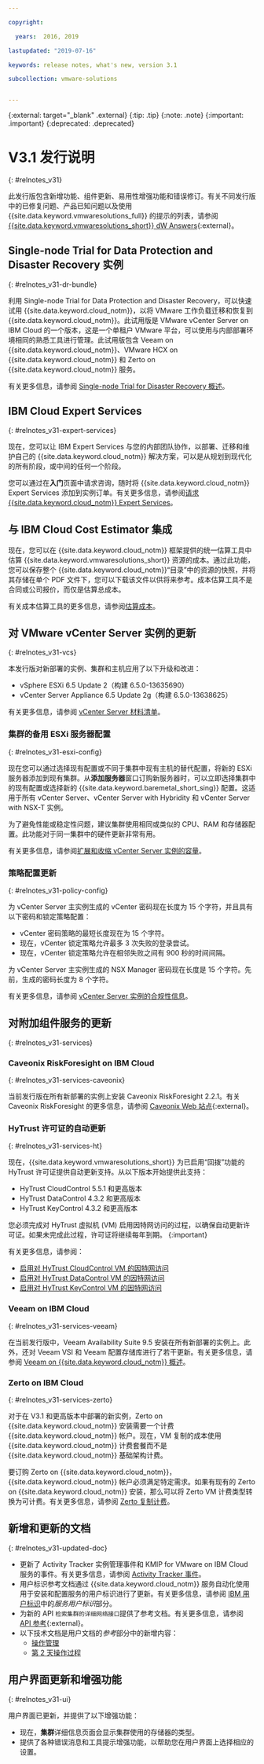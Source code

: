 ```yaml
---

copyright:

  years:  2016, 2019

lastupdated: "2019-07-16"

keywords: release notes, what's new, version 3.1

subcollection: vmware-solutions


---
```


{:external: target="_blank" .external}
{:tip: .tip}
{:note: .note}
{:important: .important}
{:deprecated: .deprecated}

# V3.1 发行说明
{: #relnotes_v31}

此发行版包含新增功能、组件更新、易用性增强功能和错误修订。有关不同发行版中的已修复问题、产品已知问题以及使用 {{site.data.keyword.vmwaresolutions_full}} 的提示的列表，请参阅 [{{site.data.keyword.vmwaresolutions_short}} dW Answers](https://developer.ibm.com/answers/topics/cloudvmw/){:external}。

## Single-node Trial for Data Protection and Disaster Recovery 实例
{: #relnotes_v31-dr-bundle}

利用 Single-node Trial for Data Protection and Disaster Recovery，可以快速试用 {{site.data.keyword.cloud_notm}}，以将 VMware 工作负载迁移和恢复到 {{site.data.keyword.cloud_notm}}。此试用版是 VMware vCenter Server on IBM Cloud 的一个版本，这是一个单租户 VMware 平台，可以使用与内部部署环境相同的熟悉工具进行管理。此试用版包含 Veeam on {{site.data.keyword.cloud_notm}}、VMware HCX on {{site.data.keyword.cloud_notm}} 和 Zerto on {{site.data.keyword.cloud_notm}} 服务。

有关更多信息，请参阅 [Single-node Trial for Disaster Recovery 概述](/docs/services/vmwaresolutions?topic=vmware-solutions-dr_backup_bundle_overview)。

## IBM Cloud Expert Services
{: #relnotes_v31-expert-services}

现在，您可以让 IBM Expert Services 与您的内部团队协作，以部署、迁移和维护自己的 {{site.data.keyword.cloud_notm}} 解决方案，可以是从规划到现代化的所有阶段，或中间的任何一个阶段。

您可以通过在**入门**页面中请求咨询，随时将 {{site.data.keyword.cloud_notm}} Expert Services 添加到实例订单。有关更多信息，请参阅[请求 {{site.data.keyword.cloud_notm}} Expert Services](/docs/services/vmwaresolutions/services?topic=vmware-solutions-managing_ices)。

## 与 IBM Cloud Cost Estimator 集成

现在，您可以在 {{site.data.keyword.cloud_notm}} 框架提供的统一估算工具中估算 {{site.data.keyword.vmwaresolutions_short}} 资源的成本。通过此功能，您可以保存整个 {{site.data.keyword.cloud_notm}}“目录”中的资源的快照，并将其存储在单个 PDF 文件下，您可以下载该文件以供将来参考。成本估算工具不是合同或公司报价，而仅是估算总成本。

有关成本估算工具的更多信息，请参阅[估算成本](/docs/billing-usage?topic=billing-usage-cost)。

## 对 VMware vCenter Server 实例的更新
{: #relnotes_v31-vcs}

本发行版对新部署的实例、集群和主机应用了以下升级和改进：

* vSphere ESXi 6.5 Update 2（构建 6.5.0-13635690）
* vCenter Server Appliance 6.5 Update 2g（构建 6.5.0-13638625）

有关更多信息，请参阅 [vCenter Server 材料清单](/docs/services/vmwaresolutions/vcenter?topic=vmware-solutions-vc_bom)。

### 集群的备用 ESXi 服务器配置
{: #relnotes_v31-esxi-config}

现在您可以通过选择现有配置或不同于集群中现有主机的替代配置，将新的 ESXi 服务器添加到现有集群。从**添加服务器**窗口订购新服务器时，可以立即选择集群中的现有配置或选择新的	{{site.data.keyword.baremetal_short_sing}} 配置。这适用于所有 vCenter Server、vCenter Server with Hybridity 和 vCenter Server with NSX-T 实例。

为了避免性能或稳定性问题，建议集群使用相同或类似的 CPU、RAM 和存储器配置。此功能对于同一集群中的硬件更新非常有用。

有关更多信息，请参阅[扩展和收缩 vCenter Server 实例的容量](/docs/services/vmwaresolutions?topic=vmware-solutions-vc_addingremovingservers)。

### 策略配置更新
{: #relnotes_v31-policy-config}

为 vCenter Server 主实例生成的 vCenter 密码现在长度为 15 个字符，并且具有以下密码和锁定策略配置：

* vCenter 密码策略的最短长度现在为 15 个字符。
* 现在，vCenter 锁定策略允许最多 3 次失败的登录尝试。
* 现在，vCenter 锁定策略允许在相邻失败之间有 900 秒的时间间隔。

为 vCenter Server 主实例生成的 NSX Manager 密码现在长度是 15 个字符。先前，生成的密码长度为 8 个字符。

 有关更多信息，请参阅 [vCenter Server 实例的合规性信息](/docs/services/vmwaresolutions?topic=vmware-solutions-vc_compl_info#vc_compl_info-default-policy-config)。

## 对附加组件服务的更新
{: #relnotes_v31-services}

### Caveonix RiskForesight on IBM Cloud
{: #relnotes_v31-services-caveonix}

当前发行版在所有新部署的实例上安装 Caveonix RiskForesight 2.2.1。有关 Caveonix RiskForesight 的更多信息，请参阅 [Caveonix Web 站点](https://www.caveonix.com){:external}。

### HyTrust 许可证的自动更新
{: #relnotes_v31-services-ht}

现在，{{site.data.keyword.vmwaresolutions_short}} 为已启用“回拨”功能的 HyTrust 许可证提供自动更新支持。从以下版本开始提供此支持：

* HyTrust CloudControl 5.5.1 和更高版本
* HyTrust DataControl 4.3.2 和更高版本
* HyTrust KeyControl 4.3.2 和更高版本

您必须完成对 HyTrust 虚拟机 (VM) 启用因特网访问的过程，以确保自动更新许可证。如果未完成此过程，许可证将继续每年到期。
{:important}

有关更多信息，请参阅：

* [启用对 HyTrust CloudControl VM 的因特网访问](/docs/services/vmwaresolutions/services?topic=vmware-solutions-managinghtcc#managinghtcc-internet-access)
* [启用对 HyTrust DataControl VM 的因特网访问](/docs/services/vmwaresolutions/services?topic=vmware-solutions-managinghtdc#managinghtdc-internet-access)
* [启用对 HyTrust KeyControl VM 的因特网访问](/docs/services/vmwaresolutions/services?topic=vmware-solutions-managinghtkc#managinghtkc-internet-access)

### Veeam on IBM Cloud
{: #relnotes_v31-services-veeam}

在当前发行版中，Veeam Availability Suite 9.5 安装在所有新部署的实例上。此外，还对 Veeam VSI 和 Veeam 配置存储库进行了若干更新。有关更多信息，请参阅 [Veeam on {{site.data.keyword.cloud_notm}} 概述](/docs/services/vmwaresolutions?topic=vmware-solutions-veeam_considerations)。

### Zerto on IBM Cloud
{: #relnotes_v31-services-zerto}

对于在 V3.1 和更高版本中部署的新实例，Zerto on {{site.data.keyword.cloud_notm}} 安装需要一个计费 {{site.data.keyword.cloud_notm}} 帐户。现在，VM 复制的成本使用 {{site.data.keyword.cloud_notm}} 计费套餐而不是 {{site.data.keyword.cloud_notm}} 基础架构计费。

要订购 Zerto on {{site.data.keyword.cloud_notm}}，{{site.data.keyword.cloud_notm}} 帐户必须满足特定需求。如果有现有的 Zerto on {{site.data.keyword.cloud_notm}} 安装，那么可以将 Zerto VM 计费类型转换为可计费。有关更多信息，请参阅 [Zerto 复制计费](/docs/services/vmwaresolutions?topic=vmware-solutions-zerto_ordering#zerto_ordering-billing)。

## 新增和更新的文档
{: #relnotes_v31-updated-doc}

* 更新了 Activity Tracker 实例管理事件和 KMIP for VMware on IBM Cloud 服务的事件。有关更多信息，请参阅 [Activity Tracker 事件](/docs/services/vmwaresolutions?topic=vmware-solutions-at-events)。
* 用户标识参考文档通过 {{site.data.keyword.cloud_notm}} 服务自动化使用用于安装和配置服务的用户标识进行了更新。有关更多信息，请参阅 [IBM 用户标识](/docs/services/vmwaresolutions?topic=vmware-solutions-audit_user_ids)中的*服务用户标识*部分。
* 为新的 API ``检索集群的详细网络接口``提供了参考文档。有关更多信息，请参阅 [API 参考](https://cloud.ibm.com/apidocs/vmware-solutions){:external}。
* 以下技术文档是用户文档的*参考*部分中的新增内容：
  * [操作管理](/docs/services/vmwaresolutions?topic=vmware-solutions-opsmgmt-intro)
  * [第 2 天操作过程](/docs/services/vmwaresolutions?topic=vmware-solutions-opsprocs-intro)

## 用户界面更新和增强功能
{: #relnotes_v31-ui}

用户界面已更新，并提供了以下增强功能：
* 现在，**集群**详细信息页面会显示集群使用的存储器的类型。
* 提供了各种错误消息和工具提示增强功能，以帮助您在用户界面上选择相应的设置。

